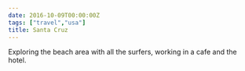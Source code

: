 ```yaml
---
date: 2016-10-09T00:00:00Z
tags: ["travel","usa"]
title: Santa Cruz
---
```


Exploring the beach area with all the surfers, working in a cafe and the hotel.
